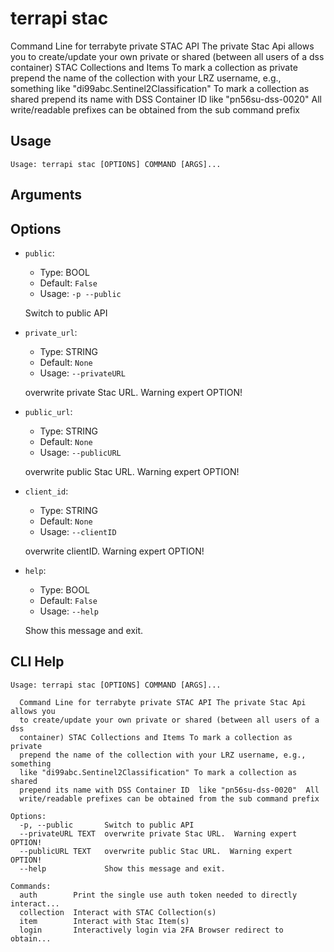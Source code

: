 
# terrapi stac

Command Line for terrabyte private STAC API
    The private Stac Api allows you to create/update your own private or shared (between all users of a dss container) STAC Collections and Items
    To mark a collection as private prepend the name of the collection with your LRZ username, e.g., something like "di99abc.Sentinel2Classification"
    To mark a collection as shared prepend its name with DSS Container ID  like "pn56su-dss-0020" 
    All write/readable prefixes can be obtained from the sub command prefix
    

## Usage

```
Usage: terrapi stac [OPTIONS] COMMAND [ARGS]...
```

## Arguments


## Options

* `public`:
    * Type: BOOL
    * Default: `False`
    * Usage: `-p
--public`

    Switch to public API



* `private_url`:
    * Type: STRING
    * Default: `None`
    * Usage: `--privateURL`

    overwrite private Stac URL.  Warning expert OPTION! 



* `public_url`:
    * Type: STRING
    * Default: `None`
    * Usage: `--publicURL`

    overwrite public Stac URL.  Warning expert OPTION! 



* `client_id`:
    * Type: STRING
    * Default: `None`
    * Usage: `--clientID`

    overwrite clientID.  Warning expert OPTION!



* `help`:
    * Type: BOOL
    * Default: `False`
    * Usage: `--help`

    Show this message and exit.



## CLI Help

```
Usage: terrapi stac [OPTIONS] COMMAND [ARGS]...

  Command Line for terrabyte private STAC API The private Stac Api allows you
  to create/update your own private or shared (between all users of a dss
  container) STAC Collections and Items To mark a collection as private
  prepend the name of the collection with your LRZ username, e.g., something
  like "di99abc.Sentinel2Classification" To mark a collection as shared
  prepend its name with DSS Container ID  like "pn56su-dss-0020"  All
  write/readable prefixes can be obtained from the sub command prefix

Options:
  -p, --public       Switch to public API
  --privateURL TEXT  overwrite private Stac URL.  Warning expert OPTION!
  --publicURL TEXT   overwrite public Stac URL.  Warning expert OPTION!
  --help             Show this message and exit.

Commands:
  auth        Print the single use auth token needed to directly interact...
  collection  Interact with STAC Collection(s)
  item        Interact with Stac Item(s)
  login       Interactively login via 2FA Browser redirect to obtain...
```


